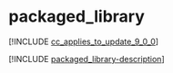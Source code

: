 # packaged_library

[!INCLUDE [cc_applies_to_update_9_0_0](../../../includes/cc_applies_to_update_9_0_0.md)]

[!INCLUDE [packaged_library-description](includes/packaged_library-description.md)]